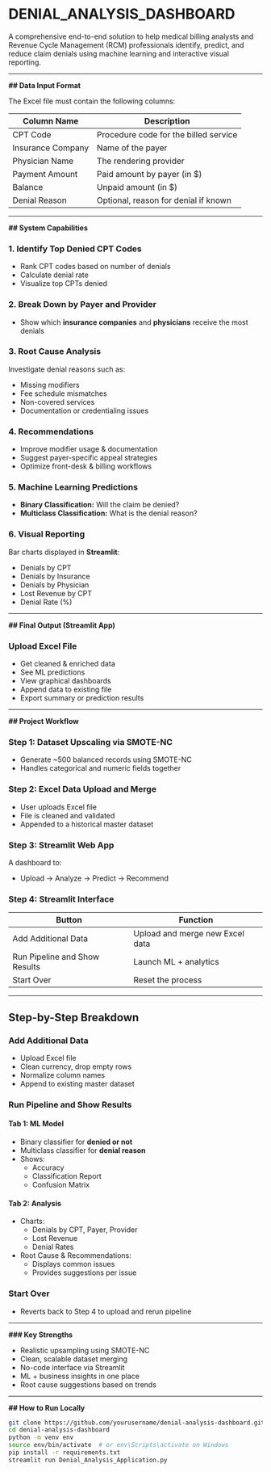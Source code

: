 # DENIAL_ANALYSIS_DASHBOARD

A comprehensive end-to-end solution to help medical billing analysts and Revenue Cycle Management (RCM) professionals identify, predict, and reduce claim denials using machine learning and interactive visual reporting.

---

**##  Data Input Format**

The Excel file must contain the following columns:

| Column Name         | Description                          |
|---------------------|--------------------------------------|
| CPT Code            | Procedure code for the billed service |
| Insurance Company   | Name of the payer                    |
| Physician Name      | The rendering provider               |
| Payment Amount      | Paid amount by payer (in $)          |
| Balance             | Unpaid amount (in $)                 |
| Denial Reason       | Optional, reason for denial if known |

---

**##  System Capabilities**

### 1.  Identify Top Denied CPT Codes
- Rank CPT codes based on number of denials  
- Calculate denial rate  
- Visualize top CPTs denied

### 2.  Break Down by Payer and Provider
- Show which **insurance companies** and **physicians** receive the most denials

### 3.  Root Cause Analysis
Investigate denial reasons such as:
- Missing modifiers  
- Fee schedule mismatches  
- Non-covered services  
- Documentation or credentialing issues

### 4.  Recommendations
- Improve modifier usage & documentation
- Suggest payer-specific appeal strategies
- Optimize front-desk & billing workflows

### 5.  Machine Learning Predictions
- **Binary Classification:** Will the claim be denied?
- **Multiclass Classification:** What is the denial reason?

### 6.  Visual Reporting
Bar charts displayed in **Streamlit**:
- Denials by CPT
- Denials by Insurance
- Denials by Physician
- Lost Revenue by CPT
- Denial Rate (%)

---

**##  Final Output (Streamlit App)**

### Upload Excel File  
- Get cleaned & enriched data  
- See ML predictions  
- View graphical dashboards  
- Append data to existing file  
- Export summary or prediction results

---

**##  Project Workflow**

###  Step 1: Dataset Upscaling via SMOTE-NC
- Generate ~500 balanced records using SMOTE-NC  
- Handles categorical and numeric fields together

###  Step 2: Excel Data Upload and Merge
- User uploads Excel file  
- File is cleaned and validated  
- Appended to a historical master dataset

###  Step 3: Streamlit Web App
A dashboard to:
- Upload → Analyze → Predict → Recommend

###  Step 4: Streamlit Interface

| Button | Function |
|--------|----------|
| Add Additional Data | Upload and merge new Excel data |
| Run Pipeline and Show Results | Launch ML + analytics |
| Start Over | Reset the process |

---

##  Step-by-Step Breakdown

###  Add Additional Data
- Upload Excel file  
- Clean currency, drop empty rows  
- Normalize column names  
- Append to existing master dataset

###  Run Pipeline and Show Results

####  Tab 1: ML Model
- Binary classifier for **denied or not**
- Multiclass classifier for **denial reason**
- Shows:
  - Accuracy
  - Classification Report
  - Confusion Matrix

####  Tab 2: Analysis
- Charts:
  - Denials by CPT, Payer, Provider
  - Lost Revenue
  - Denial Rates
- Root Cause & Recommendations:
  - Displays common issues
  - Provides suggestions per issue

###  Start Over
- Reverts back to Step 4 to upload and rerun pipeline

---


**###  Key Strengths**
- Realistic upsampling using SMOTE-NC  
- Clean, scalable dataset merging  
- No-code interface via Streamlit  
- ML + business insights in one place  
- Root cause suggestions based on trends


---

**##  How to Run Locally**

```bash
git clone https://github.com/yourusername/denial-analysis-dashboard.git
cd denial-analysis-dashboard
python -m venv env
source env/bin/activate  # or env\Scripts\activate on Windows
pip install -r requirements.txt
streamlit run Denial_Analysis_Application.py
